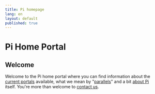 ```yaml
---
title: Pi homepage
lang: en
layout: default
published: true
---
```




# Pi Home Portal

## Welcome

Welcome to the Pi home portal where you can find information about the [current portals](/portals/) available, what we mean by "[parallels](/parallels/)" and a bit [about Pi](/about/) itself. You're more than welcome to [contact us](/contact/).
